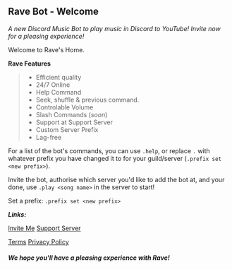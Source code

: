 ## Rave Bot - Welcome
*A new Discord Music Bot to play music in Discord to YouTube! Invite now for a pleasing experience!*

Welcome to Rave's Home.

__Rave Features__

> - Efficient quality
> - 24/7 Online
> - Help Command
> - Seek, shuffle & previous command.
> - Controlable Volume
> - Slash Commands (*soon*)
> - Support at Support Server
> - Custom Server Prefix
> - Lag-free

For a list of the bot's commands, you can use `.help`, or replace `.` with whatever prefix you have changed it to for your guild/server (`.prefix set <new prefix>`).

Invite the bot, authorise which server you'd like to add the bot at, and your done, use `.play <song name>` in the server to start!

Set a prefix: `.prefix set <new prefix>`


***Links:***

[Invite Me](https://discord.com/api/oauth2/authorize?client_id=956968561551741038&permissions=3230720&scope=bot)
[Support Server](https://discord.gg/DFHWpZCc6F)

[Terms](/terms)
[Privacy Policy](/privacy)

#### __***We hope you'll have a pleasing experience with Rave!***__
